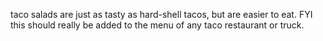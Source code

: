 taco salads are just as tasty as hard-shell tacos, but are easier to eat. FYI
this should really be added to the menu of any taco restaurant or truck.
